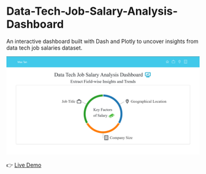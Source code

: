 # Data-Tech-Job-Salary-Analysis-Dashboard

An interactive dashboard built with Dash and Plotly to uncover insights from data tech job salaries dataset.

![Homepage](plots/HomePage.png)

👉 [Live Demo](https://data-tech-job-salary-analysis-dashboard.onrender.com/)
